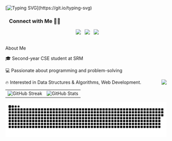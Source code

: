 
[![Typing SVG](https://readme-typing-svg.demolab.com?font=roboto&pause=1000&color=fafbc&width=435&lines=Hi+there+%F0%9F%91%8B%F0%9F%8F%BB%2C+I'm+GOPI+!)](https://git.io/typing-svg)

<h3 align="left"> &nbsp;&nbsp; Connect with Me 🤝🏻&nbsp;&nbsp;</h3>
<p align="center"> 
&nbsp; <a href="https://www.instagram.com/_.gopi._.tejeshwar._/"target="_blank" rel="noopener noreferrer"><img src="https://img.icons8.com/plasticine/100/000000/instagram-new.png" width="50" /></a>  
&nbsp; <a href="https://www.linkedin.com/in/gopi-tejeshwar-reddy-3893662b9/in/" target="_blank" rel="noopener noreferrer"><img src="https://img.icons8.com/plasticine/100/000000/linkedin.png" width="50" /></a>
&nbsp; <a href="mailto:iamani23042006@gmail.com" target="_blank" rel="noopener noreferrer"><img src="https://img.icons8.com/plasticine/100/000000/gmail.png"  width="50" /></a>
</p>
<br>
About Me

🎓 Second-year CSE student at SRM 

💻 Passionate about programming and problem-solving

🔥 Interested in Data Structures & Algorithms, Web Development.
                                <img align="right" src="https://visitor-badge.laobi.icu/badge?page_id=gopitejeshwarreddy.visitor-badge&left_text=Hello%20Visitors" />
                                
<div align="center">
  <table style="border-collapse: collapse;">
    <tr>
      <td>
        <img src="https://github-readme-streak-stats.herokuapp.com/?user=gopitejeshwarreddy&theme=dark&hide_border=false" alt="GitHub Streak" />
      </td>
      <td>
        <img src="https://github-readme-stats.vercel.app/api?username=gopitejeshwarreddy&show_icons=true&theme=dark" alt="GitHub Stats" />
      </td>
    </tr>
  </table>
</div>
<picture>
  <source media="(prefers-color-scheme: light)" srcset="https://raw.githubusercontent.com/gopitejeshwarreddy/gopitejeshwarreddy/output/github-snake-dark.svg" />
  <img alt="github-snake" src="https://raw.githubusercontent.com/gopitejeshwarreddy/gopitejeshwarreddy/output/github-snake.svg" />
</picture>
